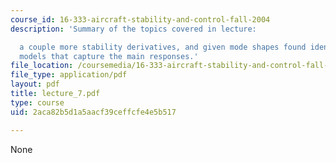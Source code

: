 ```yaml
---
course_id: 16-333-aircraft-stability-and-control-fall-2004
description: 'Summary of the topics covered in lecture:

  a couple more stability derivatives, and given mode shapes found identify simpler
  models that capture the main responses.'
file_location: /coursemedia/16-333-aircraft-stability-and-control-fall-2004/2aca82b5d1a5aacf39ceffcfe4e5b517_lecture_7.pdf
file_type: application/pdf
layout: pdf
title: lecture_7.pdf
type: course
uid: 2aca82b5d1a5aacf39ceffcfe4e5b517

---
```

None